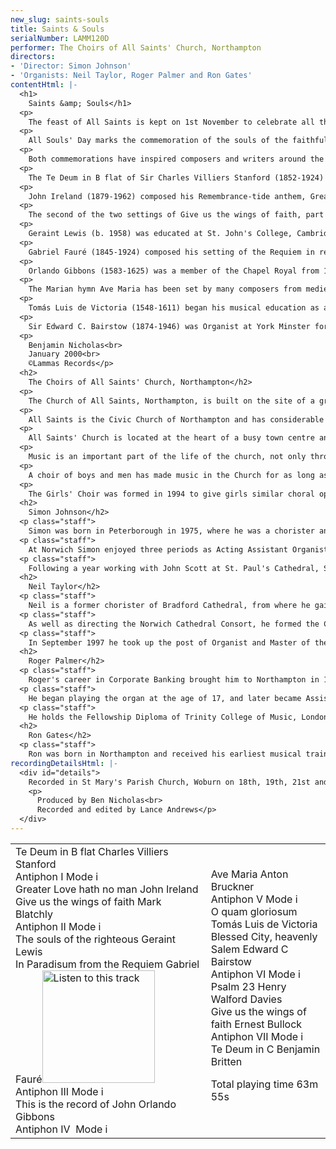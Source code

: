 ```yaml
---
new_slug: saints-souls
title: Saints & Souls
serialNumber: LAMM120D
performer: The Choirs of All Saints' Church, Northampton
directors:
- 'Director: Simon Johnson'
- 'Organists: Neil Taylor, Roger Palmer and Ron Gates'
contentHtml: |-
  <h1>
    Saints &amp; Souls</h1>
  <p>
    The feast of All Saints is kept on 1st November to celebrate all the Christian saints, known and unknown. It is thought that it originated in 609, when Pope Boniface IV dedicated the Pantheon in Rome to the Blessed Virgin Mary. It was at first celebrated on May 13th of that year; Pope Gregory III (Pope from 731-41) changed the date to November 1st when he dedicated a chapel in honour of All Saints in the Vatican Basilica. Gregory IV later extended the feast to the whole Church and ever since Egbert of York brought the feast to England it has ranked as a principal feast. 1,255 ancient English churches bear this dedication, a number surpassed only by those dedicated to the Virgin Mary.</p>
  <p>
    All Souls' Day marks the commemoration of the souls of the faithful departed and takes place on the day following All Saints' Day (except when 2nd November is a Sunday in which case All Souls' Day is moved to 3rd November). It is a feast begun by Abbott Odo of Cluny in his monasteries in 998 and gradually adopted by the whole Church.</p>
  <p>
    Both commemorations have inspired composers and writers around the world to write texts and choral music of the highest quality. The sequence of music represented here barely touches upon the huge available repertoire. Its selection was guided by the plainsong office hymn for All Saints 'Father, in whom thy saints are one', written by George Timms (b. 1910). He has made use of several Latin hymns to create an extended hymn of praise and prayer. Whilst the Virgin Mary and John the Baptist are the only individuals to be singled out, the hymn also focuses on themes of sacrifice, praise, eternal rest, steadfastness, patriarchs and prophets, the twelve Apostles, and also of the love that underlies spirituality. These themes are all brought together in the ancient hymn of the church, the Te Deum Laudamus ('We praise Thee, O God'), two settings of which frame this programme, and which also served as the inspiration for the stained glass window by Christopher Webb that adorns the cover. The origins of this text are unclear, although it appears to have been used in a recognisable form by the fourth, or certainly the fifth century. In Britain, the Te Deum is familiar from its central role at Mattins as part of the Book of Common Prayer (1662).</p>
  <p>
    The Te Deum in B flat of Sir Charles Villiers Stanford (1852-1924) was used at the Coronation Service of 1902. It is a grand setting, making use of Gregorian intonations amongst the moments of fanfare-like choral writing ('Thou art the King of Glory, O Christ') and more reflective sections ('We therefore pray Thee, help Thy servants'). The sparse opening of the Te Deum in C by Benjamin Britten (1913-1976) introduces a setting that is much less ceremonial. Written in 1935 for St Mark's Church, North Audley Street, London, when the composer was twenty-one years old, a feature is the great urgency in mood created by a syncopated motif heard on the organ pedals. This pedal figure provides a link with the middle section that gives prominence to a treble solo memorable for its descending arpeggios. Following the recapitulation of the opening, it is this music that provides the codetta.</p>
  <p>
    John Ireland (1879-1962) composed his Remembrance-tide anthem, Greater Love, in 1912, at which point he was eight years into his twenty-two year incumbency as Director of Music at St Luke's Church, Chelsea. Ireland is better known today for his piano and chamber music rather than for his small output of music for the church. Greater Love is, however, perhaps his best known work for the church (in 1986 it was sung at more cathedrals and collegiate churches in the British Isles than any other anthem) and the combination of treble and baritone solos followed by climactic moments for full choir gives it a rather Victorian feel.</p>
  <p>
    The second of the two settings of Give us the wings of faith, part of a hymn for All Saints' Day by Isaac Watts, is by Sir Ernest Bullock (1890-1979) who was appointed Organist of Westminster Abbey in 1928 and in 1952 became Director of The Royal College of Music. It is a short work written in an arch form rising to a central climax and ending much as it began. Mark Blatchly (b.1960) began his musical education as a chorister at Guildford Cathedral and it was for his Master of the Choir of that time, Barry Rose, that he wrote his setting of Give us the wings of faith. Rose was organist at St Alban's Cathedral from 1988 until 1997 where the majority of weekday services were sung by the choristers alone and it was for these forces that Blatchly was asked to compose an All Saintstide anthem.</p>
  <p>
    Geraint Lewis (b. 1958) was educated at St. John's College, Cambridge and was on the music staff of the University of Wales at Bangor during the time that William Mathias was Professor. It was for William Mathias' memorial service on 20th November 1992 that Geraint Lewis completed The Souls of the Righteous, when the Cathedral Choir conducted by John Scott first performed it in St. Paul's Cathedral. In this setting of a collect for All Saints' Day, Lewis allows for the famous acoustic of St Paul's; it is a composition of great stillness that leaves time for each line of the text to evaporate before starting the next.</p>
  <p>
    Gabriel Fauré (1845-1924) composed his setting of the Requiem in response to the death of his father in 1885 and his mother some two and a half years later. A "severe expression of grief", it was performed at Fauré's own funeral in 1924. The last movement, In Paradisum, sets a mood of serene tranquillity as the soul arrives in heaven and is greeted by the chorus of angels, the martyrs and Lazarus the beggar.</p>
  <p>
    Orlando Gibbons (1583-1625) was a member of the Chapel Royal from 1603. During the reign of James I he was one of the organists of the Chapel Royal and responsible for the music at James' funeral. For the last two years of his life he was organist at Westminster Abbey. Apart from his extensive output of church music, he was a composer of madrigals, music for solo keyboard and for ensembles. This is the record of John was written at the request of William Laud (later Archbishop) while he was President of St. John's College, Oxford. It is one of the most frequently performed of Gibbons' twenty-five verse anthems; in these a portion of text is initially sung by a solo voice (in this case a countertenor) and is then repeated by full choir.</p>
  <p>
    The Marian hymn Ave Maria has been set by many composers from medieval times to the present day. Anton Bruckner (1824-1896) set the text to music in 1861 during which time he was Organist at Linz Cathedral, Austria. The opening passage contrasts three-part writing for sopranos and altos with rich four-part writing for the tenors and basses. 'Jesus' is chanted three times and the Holy Mother's name is heard some three times as well, each time at a higher pitch and greater dynamic.</p>
  <p>
    Tomás Luis de Victoria (1548-1611) began his musical education as a chorister at Avila Cathedral, Spain. Once his voice had broken he was sent to college in Rome and following work as a singer and an organist he became a Priest. His career in Rome brought him into contact with Palestrina and the innumerable singers and composers from all over Europe who were active in the chapels and churches there. Victoria's output is smaller than some of his contemporaries (Palestrina published five times as much music), and he did not publish any secular music; his work does, however, embody the best of the Spanish character in music. Although Victoria is perhaps best known for his poignant and intense setting of the Officium defunctorum and the motets O vos omnes and Versa est in luctum, the masses and the motets on which they are based do reveal his generally cheerful disposition. His motet O quam gloriosum ('O how glorious is the Kingdom') is one such example.</p>
  <p>
    Sir Edward C. Bairstow (1874-1946) was Organist at York Minster for thirty-three years and Professor of Music at Durham University for seventeen years. Blessed City dates from 1913/1914 and is one of his twenty-nine anthems. Bairstow's treatment of the plainsong 'Urbs beata' (founded on Mode II melody) has proved to be very influential. Francis Jackson, Bairstow's successor at York, has suggested that Blessed City is founded upon a set of variations which are "contrasted and characterised to suit each situation as it comes along". Once the theme has been announced, the work continues with a treble section whose first note is not of the tune, but a far more arresting one a third higher. The men's verse also starts on a higher note. Another feature of this work is the detailed and colourful organ accompaniment.</p>
  <p>
    Benjamin Nicholas<br>
    January 2000<br>
    ©Lammas Records</p>
  <h2>
    The Choirs of All Saints' Church, Northampton</h2>
  <p>
    The Church of All Saints, Northampton, is built on the site of a great Norman Collegiate Church which was almost completely destroyed by the fire of Northampton in 1675. All that remained was the mediaeval tower. By 1680 the church had been rebuilt with the help of donations from all over the country, including 1,000 tons of timber from King Charles II. A statue of that king adorns the portico. All Saints' Church is built in the Renaissance style and its design is attributed to Henry Bell of King's Lynn. Although the body of the church was completed in 1680, the Portico was not finished until 1701, and the cupola was added to the Tower in 1704.</p>
  <p>
    All Saints is the Civic Church of Northampton and has considerable connections with the Town and County. The courts are opened, the Mayor hallowed and many organisations seek to give thanks for their foundation within the Church. The life of the Town and County is celebrated here. A regular pattern of worship has always been at the heart of the life of the Church. Records state that in 1388 there were four daily services, two of these with music. Today the Eucharist is celebrated daily (twice on Sunday) and Choral Evensong can be heard on Sunday, Tuesday and Thursday.</p>
  <p>
    All Saints' Church is located at the heart of a busy town centre and consequently this recording was made at St Mary's Church, Woburn.</p>
  <p>
    Music is an important part of the life of the church, not only through the regular and special services but also through concerts by a variety of artists. It also plays an important part in the mission and outreach of the parish, especially through the recruitment of children and adults to sing in the choirs.</p>
  <p>
    A choir of boys and men has made music in the Church for as long as it has been built. As there is no choir school, boys are drawn from a wide range of local schools. Parental involvement and commitment is great and so is the reward to the child, musically and personally. An important aspect of this choir is the nurturing of broken voices and a choral scholarship scheme is now established to train choirmen for the future. In recent years the choir has broadcast on local radio and appeared on Anglia and GMTV. Recent tours have taken the choirs to the USA twice and France twice, as well as to many of the Cathedrals of Great Britain.</p>
  <p>
    The Girls' Choir was formed in 1994 to give girls similar choral opportunities to those that boys have been receiving in the church for centuries. It has been an exciting development in the church's long history and one that has enriched both the music and life of the church. They have undertaken residential visits to Portsmouth and St David's Cathedrals and also to Bournemouth. In 1998 the choir toured Charleston, South Carolina, USA, and in summer 2000 they will tour France and Germany.</p>
  <h2>
    Simon Johnson</h2>
  <p class="staff">
    Simon was born in Peterborough in 1975, where he was a chorister and subsequently Head Chorister of the Cathedral from 1986-89. Raised in Northamptonshire, Simon attended Danetre School, Daventry and was also a member of the County Youth Orchestra. He has since held organ scholarships at Rochester, Norwich, and St Paul's Cathedrals, and is now the Director of Music at All Saints, Northampton.</p>
  <p class="staff">
    At Norwich Simon enjoyed three periods as Acting Assistant Organist at the Cathedral, during which time he took part of the premieres of works by John Tavener, Philip Wilby and Diana Burrell. His work accompanying both the Girls' Choir, and the Cathedral Choir is reflected in two CD recordings, and he has played for both choirs on BBC Radio 2, 3, and 4. In addition to his responsibilities at the Cathedral, Simon also gained a first class degree from the University of East Anglia, and founded the University Chamber Choir - a twenty strong ensemble specialising in the performance of contemporary music.</p>
  <p class="staff">
    Following a year working with John Scott at St. Paul's Cathedral, Simon moved to All Saints, Northampton. His work there involves running the choir of men and boys, and the girls' choir; he has been conductor of the Northampton Bach Choir since September</p>
  <h2>
    Neil Taylor</h2>
  <p class="staff">
    Neil is a former chorister of Bradford Cathedral, from where he gained a scholarship to the Royal College of Music. He was organ scholar at St Albans Cathedral, and in 1990 was appointed Assistant Organist at Norwich Cathedral. As well as premiering many new works at Norwich, he made numerous broadcasts and recordings which received high critical acclaim, and toured on the continent and in the USA.</p>
  <p class="staff">
    As well as directing the Norwich Cathedral Consort, he formed the Cathedral Girls' choir in 1995 which completed its first CD recording and made a highly successful tour of Germany in 1997. He has directed choral courses as far afield as Aldeburgh and Mexico City, and is a regular member of staff on the Eton Choral Courses.</p>
  <p class="staff">
    In September 1997 he took up the post of Organist and Master of the Music at Sheffield Cathedral, where he is responsible for the choirs of boys, girls and men and the Cathedral Chamber Choir. Since his appointment the Cathedral Choir has toured both at home and abroad (including Germany and Holland) and future tours are planned for East Anglia and the USA.</p>
  <h2>
    Roger Palmer</h2>
  <p class="staff">
    Roger's career in Corporate Banking brought him to Northampton in 1989. He has been an Assistant at All Saints since 1992.</p>
  <p class="staff">
    He began playing the organ at the age of 17, and later became Assistant at Luton Parish Church in 1969, a post he held for some 20 years. On a number of occasions he had the honour of playing in the presence of the Queen and the Royal Family when attending the church whilst staying at Luton Hoo Country House for their Wedding Anniversary celebrations.</p>
  <p class="staff">
    He holds the Fellowship Diploma of Trinity College of Music, London, and is widely travelled as an accompanist, having visited Denmark, France, Germany, Sweden and on two occasions the United States of America with All Saints' Choir.</p>
  <h2>
    Ron Gates</h2>
  <p class="staff">
    Ron was born in Northampton and received his earliest musical training as a chorister at All Saints under Ralph Richardson-Jones. He furthered his studies with Robert Joyce and Dr Ben Burrows. He is a graduate of Dublin University (Trinity College) and holds the Fellowship Diploma of the Royal College of Organists. He was for 21 years sub-organist of St Matthew's Church, Northampton where he worked with a number of important church musicians, such as Michael Nicholas and Stephen Cleobury. Since 1992 he has been Organist and Choirmaster of Christ Church, Northampton and an Assistant Organist of All Saints.</p>
recordingDetailsHtml: |-
  <div id="details">
    Recorded in St Mary's Parish Church, Woburn on 18th, 19th, 21st and 22nd October 1999, by kind permission of the Vicar, Rev. Alan Heslop.
    <p>
      Produced by Ben Nicholas<br>
      Recorded and edited by Lance Andrews</p>
  </div>
---
```


<table class="tracktable">
  <tbody>
    <tr>
      <td class="column1">
        Te Deum in B flat<span class="composer"> Charles Villiers Stanford</span><br>
        Antiphon I <span class="composer">Mode i</span><br>
        Greater Love hath no man <span class="composer">John Ireland</span><br>
        Give us the wings of faith <span class="composer">Mark Blatchly</span><br>
        Antiphon II<span class="composer"> Mode i</span><br>
        The souls of the righteous <span class="composer">Geraint Lewis</span><br>
        In Paradisum from the Requiem <span class="composer">Gabriel Fauré</span><a href="cliplinks/paradisu%20.ram"><img alt="Listen to this track" src="/web/20120719215448im_/http://www.lammas.co.uk/images/listen.gif" width="180"></a><br>
        Antiphon III <span class="composer">Mode i</span><br>
        This is the record of John <span class="composer">Orlando Gibbons</span><br>
        Antiphon IV  <span class="composer">Mode i</span>
      </td>
      <td class="column2">
        Ave Maria<span class="composer"> Anton Bruckner</span><br>
        Antiphon V<span class="composer"> Mode i</span><br>
        O quam gloriosum <span class="composer">Tomás Luis de Victoria</span><br>
        Blessed City, heavenly Salem <span class="composer">Edward C Bairstow</span><br>
        Antiphon VI<span class="composer"> Mode i</span><br>
        Psalm 23 <span class="composer">Henry Walford Davies</span><br>
        Give us the wings of faith<span class="composer"> Ernest Bullock</span><br>
        Antiphon VII <span class="composer">Mode i</span><br>
        Te Deum in C <span class="composer">Benjamin Britten</span>
        <p>
          <span id="playingtime">Total playing time 63m 55s</span></p>
      </td>
    </tr>
  </tbody>
</table>
